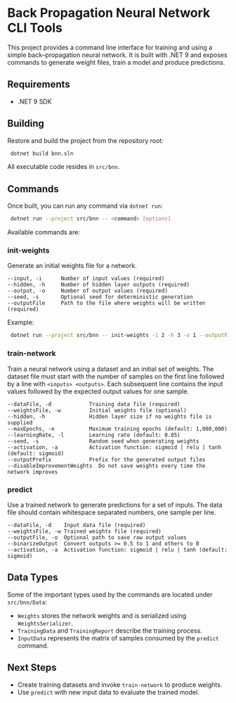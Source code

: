 # Back Propagation Neural Network CLI Tools

This project provides a command line interface for training and using a simple back–propagation neural network. It is built with .NET 9 and exposes commands to generate weight files, train a model and produce predictions.

## Requirements

* .NET 9 SDK

## Building

Restore and build the project from the repository root:

```bash
 dotnet build bnn.sln
```

All executable code resides in `src/bnn`.

## Commands

Once built, you can run any command via `dotnet run`:

```bash
 dotnet run --project src/bnn -- <command> [options]
```

Available commands are:

### init-weights

Generate an initial weights file for a network.

```
--input, -i      Number of input values (required)
--hidden, -h     Number of hidden layer outputs (required)
--output, -o     Number of output values (required)
--seed, -s       Optional seed for deterministic generation
--outputFile     Path to the file where weights will be written (required)
```

Example:

```bash
 dotnet run --project src/bnn -- init-weights -i 2 -h 3 -o 1 --outputFile weights.txt
```

### train-network

Train a neural network using a dataset and an initial set of weights. The dataset file must start with the number of samples on the first line followed by a line with `<inputs> <outputs>`. Each subsequent line contains the input values followed by the expected output values for one sample.

```
--dataFile, -d            Training data file (required)
--weightsFile, -w         Initial weights file (optional)
--hidden, -h              Hidden layer size if no weights file is supplied
--maxEpochs, -e           Maximum training epochs (default: 1,000,000)
--learningRate, -l        Learning rate (default: 0.05)
--seed, -s                Random seed when generating weights
--activation, -a          Activation function: sigmoid | relu | tanh (default: sigmoid)
--outputPrefix            Prefix for the generated output files
--disableImprovementWeights  Do not save weights every time the network improves
```

### predict

Use a trained network to generate predictions for a set of inputs. The data file should contain whitespace separated numbers, one sample per line.

```
--dataFile, -d    Input data file (required)
--weightsFile, -w Trained weights file (required)
--outputFile, -o  Optional path to save raw output values
--binarizeOutput  Convert outputs >= 0.5 to 1 and others to 0
--activation, -a  Activation function: sigmoid | relu | tanh (default: sigmoid)
```

## Data Types

Some of the important types used by the commands are located under `src/bnn/Data`:

- `Weights` stores the network weights and is serialized using `WeightsSerializer`.
- `TrainingData` and `TrainingReport` describe the training process.
- `InputData` represents the matrix of samples consumed by the `predict` command.

## Next Steps

- Create training datasets and invoke `train-network` to produce weights.
- Use `predict` with new input data to evaluate the trained model.

